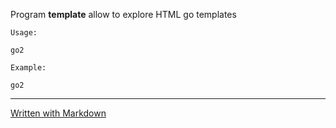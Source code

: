 Program **template** allow to explore HTML go templates

	Usage:

    go2 

    Example:

    go2 
---
[Written with Markdown](https://www.markdownguide.org/basic-syntax/)